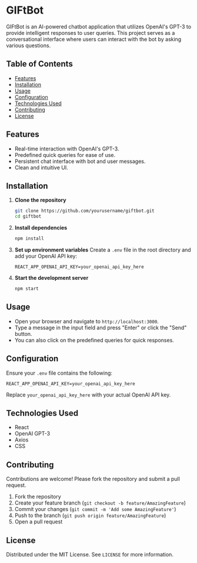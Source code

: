 # GIFtBot

GIFtBot is an AI-powered chatbot application that utilizes OpenAI's GPT-3 to provide intelligent responses to user queries. This project serves as a conversational interface where users can interact with the bot by asking various questions.

## Table of Contents

- [Features](#features)
- [Installation](#installation)
- [Usage](#usage)
- [Configuration](#configuration)
- [Technologies Used](#technologies-used)
- [Contributing](#contributing)
- [License](#license)

## Features

- Real-time interaction with OpenAI's GPT-3.
- Predefined quick queries for ease of use.
- Persistent chat interface with bot and user messages.
- Clean and intuitive UI.

## Installation

1. **Clone the repository**

   ```bash
   git clone https://github.com/yourusername/giftbot.git
   cd giftbot
   ```

2. **Install dependencies**

   ```bash
   npm install
   ```

3. **Set up environment variables**
   Create a `.env` file in the root directory and add your OpenAI API key:

   ```env
   REACT_APP_OPENAI_API_KEY=your_openai_api_key_here
   ```

4. **Start the development server**
   ```bash
   npm start
   ```

## Usage

- Open your browser and navigate to `http://localhost:3000`.
- Type a message in the input field and press "Enter" or click the "Send" button.
- You can also click on the predefined queries for quick responses.

## Configuration

Ensure your `.env` file contains the following:

```
REACT_APP_OPENAI_API_KEY=your_openai_api_key_here
```

Replace `your_openai_api_key_here` with your actual OpenAI API key.

## Technologies Used

- React
- OpenAI GPT-3
- Axios
- CSS

## Contributing

Contributions are welcome! Please fork the repository and submit a pull request.

1. Fork the repository
2. Create your feature branch (`git checkout -b feature/AmazingFeature`)
3. Commit your changes (`git commit -m 'Add some AmazingFeature'`)
4. Push to the branch (`git push origin feature/AmazingFeature`)
5. Open a pull request

## License

Distributed under the MIT License. See `LICENSE` for more information.
